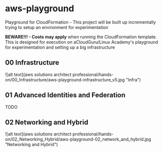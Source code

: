 # aws-playground
Playground for CloudFormation - This project will be built up incrementally trying to setup an environment for experimentation

**BEWARE!!! - Costs may apply** when running the CloudFormation template. This is designed for execution on aCloudGuru/Linux Academy's playground for experimentation and setting up a big infrastructure

## 00 Infrastructure
![alt text](aws solutions architect professional/hands-on/00_Infrastructure/aws-playground-infrastructure_v5.jpg "Infra")

## 01 Advanced Identities and Federation
TODO

## 02 Networking and Hybrid
![alt text](aws solutions architect professional/hands-on/02_Networking_Hybrid/aws-playground-02_network_and_hybrid.jpg "Networking and Hybrid")



